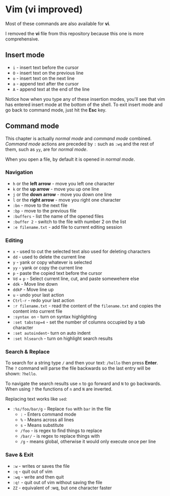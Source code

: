 # Vim (vi improved)

Most of these commands are also available for __vi__.

I removed the __vi__ file from this repository because this one is more comprehensive.

## Insert mode

* ```i``` - insert text before the cursor
* ```O``` - insert text on the previous line
* ```o``` - insert text on the next line
* ```a``` - append text after the cursor
* ```A``` - append text at the end of the line

Notice how when you type any of these insertion modes, you'll see that vim has entered insert mode at the bottom of the shell. To exit insert mode and go back to command mode, just hit the __Esc__ key.

## Command mode

This chapter is actually *normal mode* and *command mode* combined. *Command mode* actions are preceded by `:` such as `:wq` and the rest of them, such as `yy`, are for *normal mode*.

When you open a file, by default it is opened in *normal mode*.

### Navigation

* ```h``` or the __left arrow__ - move you left one character
* ```k``` or the __up arrow__ - move you up one line
* ```j``` or the __down arrow__ - move you down one line
* ```l``` or the __right arrow__ - move you right one character
* `:bn` - move to the next file
* `:bp` - move to the previous file
* `:buffers` - list the name of the opened files
* `:buffer 2` - switch to the file with number 2 on the list
* `:e filename.txt` - add file to current editing session

### Editing

* ```x``` - used to cut the selected text also used for deleting characters
* ```dd``` - used to delete the current line
* ```y``` - yank or copy whatever is selected
* ```yy``` - yank or copy the current line
* ```p``` - paste the copied text before the cursor
* ```Vd``` + ```p``` - Select current line, cut, and paste somewehere else
* `ddk` - Move line down
* `ddkP` - Move line up
* ```u``` - undo your last action
* ```Ctrl-r``` - redo your last action
* `:r filename.txt` - read the content of the `filename.txt` and copies the content into current file
* `:syntax on` - turn on syntax highlighting
* `:set tabstop=4` - set the number of columns occupied by a tab character
* `:set autoindent`- turn on auto indent
* `:set hlsearch` - turn on highlight search results

### Search & Replace

To search for a string type ```/``` and then your text: ```/hello``` then press __Enter__.  
The ```?``` command will parse the file backwards so the last entry will be shown: ```?hello```.

To navigate the search results use ```n``` to go forward and ```N``` to go backwards.  
When using ```?``` the functions of ```n``` and ```N``` are inverted.

Replacing text works like `sed`:

* ```:%s/foo/bar/g``` - Replace ```foo``` with ```bar``` in the file
  * ```:``` - Enters command mode
  * ```%``` - Means across all lines
  * ```s``` - Means substitute
  * ```/foo``` - is regex to find things to replace
  * ```/bar/``` - is regex to replace things with
  * ```/g``` - means global, otherwise it would only execute once per line


### Save & Exit

* ```:w``` - writes or saves the file
* ```:q``` - quit out of vim
* ```:wq``` - write and then quit
* ```:q!``` - quit out of vim without saving the file
* ```ZZ``` - equivalent of :wq, but one character faster

